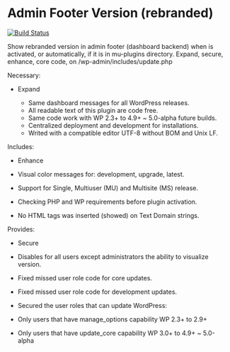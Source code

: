 # Admin Footer Version (rebranded)

[![Build Status](https://travis-ci.org/luciano-croce/admin-footer-version-rebranded.svg?branch=master)](https://travis-ci.org/luciano-croce/admin-footer-version-rebranded)

Show rebranded version in admin footer (dashboard backend) when is activated, or automatically, if it is in mu-plugins directory. Expand, secure, enhance, core code, on /wp-admin/includes/update.php

 Necessary:

* Expand

  * Same dashboard messages for all WordPress releases.
  * All readable text of this plugin are code free.
  * Same code work with WP 2.3+ to 4.9+ ~ 5.0-alpha future builds.
  * Centralized deployment and development for installations.
  * Writed with a compatible editor UTF-8 without BOM and Unix LF.

 Includes:

* Enhance

 * Visual color messages for: development, upgrade, latest.
 * Support for Single, Multiuser (MU) and Multisite (MS) release.
 * Checking PHP and WP requirements before plugin activation.
 * No HTML tags was inserted (showed) on Text Domain strings.

Provides:

* Secure

 * Disables for all users except administrators the ability to visualize version.
 * Fixed missed user role code for core updates.
 * Fixed missed user role code for development updates.
 * Secured the user roles that can update WordPress:
 * Only users that have manage_options capability WP 2.3+ to 2.9+
 * Only users that have update_core capability WP 3.0+ to 4.9+ ~ 5.0-alpha
